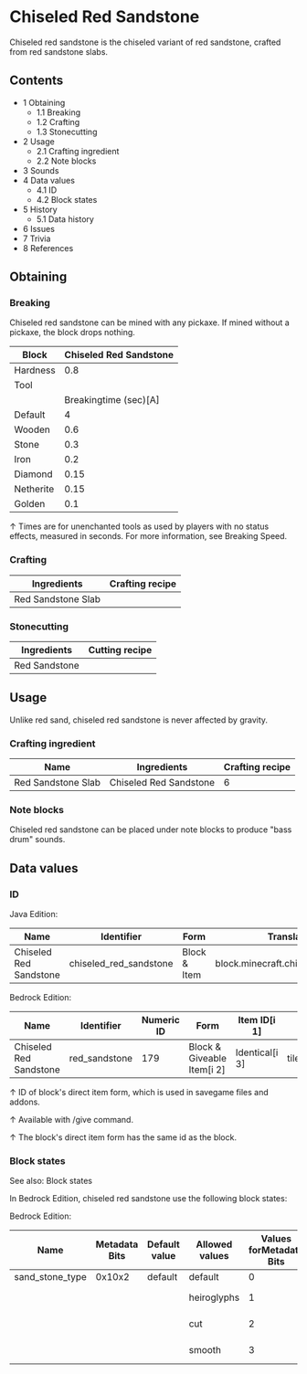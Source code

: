 # Chiseled Red Sandstone
Chiseled red sandstone is the chiseled variant of red sandstone, crafted from red sandstone slabs.

## Contents
- 1 Obtaining
	- 1.1 Breaking
	- 1.2 Crafting
	- 1.3 Stonecutting
- 2 Usage
	- 2.1 Crafting ingredient
	- 2.2 Note blocks
- 3 Sounds
- 4 Data values
	- 4.1 ID
	- 4.2 Block states
- 5 History
	- 5.1 Data history
- 6 Issues
- 7 Trivia
- 8 References

## Obtaining
### Breaking
Chiseled red sandstone can be mined with any pickaxe. If mined without a pickaxe, the block drops nothing.

| Block     | Chiseled Red Sandstone |
|-----------|------------------------|
| Hardness  | 0.8                    |
| Tool      |                        |
|           | Breakingtime (sec)[A]  |
| Default   | 4                      |
| Wooden    | 0.6                    |
| Stone     | 0.3                    |
| Iron      | 0.2                    |
| Diamond   | 0.15                   |
| Netherite | 0.15                   |
| Golden    | 0.1                    |


↑ Times are for unenchanted tools as used by players with no status effects, measured in seconds. For more information, see Breaking Speed.


### Crafting
| Ingredients        | Crafting recipe |
|--------------------|-----------------|
| Red Sandstone Slab |                 |

### Stonecutting
| Ingredients   | Cutting recipe |
|---------------|----------------|
| Red Sandstone |                |

## Usage
Unlike red sand, chiseled red sandstone is never affected by gravity.

### Crafting ingredient
| Name               | Ingredients            | Crafting recipe |
|--------------------|------------------------|-----------------|
| Red Sandstone Slab | Chiseled Red Sandstone | 6               |

### Note blocks
Chiseled red sandstone can be placed under note blocks to produce "bass drum" sounds.

## Data values
### ID
Java Edition:

| Name                   | Identifier             | Form         | Translation key                        |
|------------------------|------------------------|--------------|----------------------------------------|
| Chiseled Red Sandstone | chiseled_red_sandstone | Block & Item | block.minecraft.chiseled_red_sandstone |

Bedrock Edition:

| Name                   | Identifier    | Numeric ID | Form                       | Item ID[i 1]   | Translation key                  |
|------------------------|---------------|------------|----------------------------|----------------|----------------------------------|
| Chiseled Red Sandstone | red_sandstone | 179        | Block & Giveable Item[i 2] | Identical[i 3] | tile.red_sandstone.chiseled.name |


↑ ID of block's direct item form, which is used in savegame files and addons.

↑ Available with /give command.

↑ The block's direct item form has the same id as the block.


### Block states
See also: Block states

In Bedrock Edition, chiseled red sandstone use the following block states:

Bedrock Edition:

| Name            | Metadata Bits | Default value | Allowed values | Values forMetadata Bits | Description        |
|-----------------|---------------|---------------|----------------|-------------------------|--------------------|
| sand_stone_type | 0x10x2        | default       | default        | 0                       | Sandstone          |
|                 |               |               | heiroglyphs    | 1                       | Chiseled Sandstone |
|                 |               |               | cut            | 2                       | Cut Sandstone      |
|                 |               |               | smooth         | 3                       | Smooth Sandstone   |




